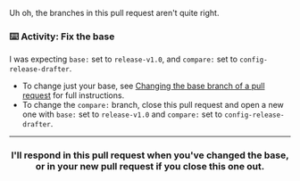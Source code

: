 Uh oh, the branches in this pull request aren't quite right.

### :keyboard: Activity: Fix the base

I was expecting `base:` set to `release-v1.0`, and `compare:` set to `config-release-drafter`.

- To change just your base, see [Changing the base branch of a pull request](https://help.github.com/articles/changing-the-base-branch-of-a-pull-request/) for full instructions. 
- To change the `compare:` branch, close this pull request and open a new one with `base:` set to `release-v1.0` and `compare:` set to `config-release-drafter`.

<hr>
<h3 align="center">I'll respond in this pull request when you've changed the base, or in your new pull request if you close this one out.</h3>
